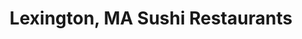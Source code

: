 ---
layout: city
title: Lexington, MA Sushi Restaurants
permalink: /massachusetts/lexington/
stateAbbr: MA
stateName: Massachusetts
cityName: Lexington

---